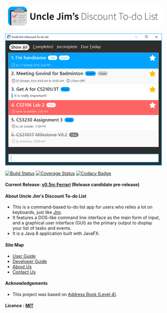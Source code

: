 <img src="docs/images/app_logo_full.png" alt="Uncle Jim's Discount To-do List" width="600"><br>

<img src="docs/images/app_screenshot.png" alt="Mockup of Uncle Jim's Discount To-do List main interface" width="600"><br>

[![Build Status](https://travis-ci.org/CS2103AUG2016-W10-C4/main.svg?branch=master)](https://travis-ci.org/CS2103AUG2016-W10-C4/main)
[![Coverage Status](https://coveralls.io/repos/github/CS2103AUG2016-W10-C4/main/badge.svg?branch=master&nocache=02-11-2016)](https://coveralls.io/github/CS2103AUG2016-W10-C4/main?branch=master)
[![Codacy Badge](https://api.codacy.com/project/badge/Grade/4780d0602a144b7a9edb9fc1e019a27b)](https://www.codacy.com/app/Logical-Reminding-Apartment/main?utm_source=github.com&amp;utm_medium=referral&amp;utm_content=CS2103AUG2016-W10-C4/main&amp;utm_campaign=Badge_Grade)

#### Current Release: [v0.5rc Ferrari][release] (Release candidate pre-release) 

#### About Uncle Jim's Discount To-do List

* This is a command-based to-do list app for users who relies a lot on keyboards, just like [Jim](http://www.comp.nus.edu.sg/~cs2103/AY1617S1/).
* It features a DOS-like command line interface as the main form of input, and a graphical user interface (GUI) as the primary output to display your list of tasks and events.
* It is a Java 8 application built with JavaFX.

  
#### Site Map
* [User Guide](https://cs2103aug2016-w10-c4.github.io/main/UserGuide.html) 
* [Developer Guide](https://cs2103aug2016-w10-c4.github.io/main/DeveloperGuide.html) 
* [About Us](docs/AboutUs.md)
* [Contact Us](docs/ContactUs.md)


#### Acknowledgements
* This project was based on [Address Book (Level 4)](https://github.com/nus-cs2103-AY1617S1/addressbook-level4).


#### Licence : [MIT](LICENSE)

[release]: https://github.com/CS2103AUG2016-W10-C4/main/releases/tag/v0.5 
